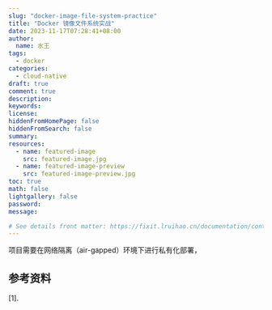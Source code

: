 ```yaml
---
slug: "docker-image-file-system-practice"
title: "Docker 镜像文件系统实战"
date: 2023-11-17T07:28:41+08:00
author:
  name: 水王
tags:
  - docker
categories:
  - cloud-native
draft: true
comment: true
description:
keywords:
license:
hiddenFromHomePage: false
hiddenFromSearch: false
summary:
resources:
  - name: featured-image
    src: featured-image.jpg
  - name: featured-image-preview
    src: featured-image-preview.jpg
toc: true
math: false
lightgallery: false
password:
message:

# See details front matter: https://fixit.lruihao.cn/documentation/content-management/introduction/#front-matter
---
```


项目需要在网络隔离（air-gapped）环境下进行私有化部署，

## 参考资料

[1]. 
